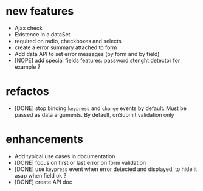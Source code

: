 # new features

* Ajax check
* Existence in a dataSet
* required on radio, checkboxes and selects
* create a error summary attached to form
* Add data API to set error messages (by form and by field)
* [NOPE] add special fields features: password stenght detector for example ?


# refactos

* [DONE] stop binding `keypress` and `change` events by default. Must be passed as data 
  arguments. By default, onSubmit validation only


# enhancements

* Add typical use cases in documentation
* [DONE] focus on first or last error on form validation
* [DONE] use `keypress` event when error detected and displayed, to hide it asap when field ok ?
* [DONE] create API doc
